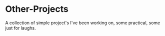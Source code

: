 Other-Projects
==============

A collection of simple project's I've been working on, some practical, some just for laughs.
